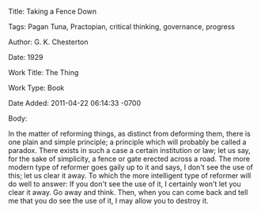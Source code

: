 Title:  Taking a Fence Down

Tags:   Pagan Tuna, Practopian, critical thinking, governance, progress

Author: G. K. Chesterton

Date:   1929

Work Title: The Thing

Work Type: Book

Date Added: 2011-04-22 06:14:33 -0700

Body: 

In the matter of reforming things, as distinct from deforming them, there is one plain and simple principle; a principle which will probably be called a paradox. There exists in such a case a certain institution or law; let us say, for the sake of simplicity, a fence or gate erected across a road. The more modern type of reformer goes gaily up to it and says, I don't see the use of this; let us clear it away. To which the more intelligent type of reformer will do well to answer: If you don't see the use of it, I certainly won't let you clear it away. Go away and think. Then, when you can come back and tell me that you do see the use of it, I may allow you to destroy it. 


